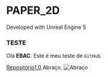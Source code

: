 # PAPER_2D

Developed with Unreal Engine 5

### TESTE 

Olá **EBAC**. Este é meu teste de `GitHub`.

[Repositório1.0](https://github.com/IvesMart/PAPER_2D/blob/master/README.md) 
Abraço.
![Abraço](https://github.com/IvesMart/PAPER_2D/assets/166958366/02e299d0-6e3a-463a-9fcb-a2a5e4bce057)

